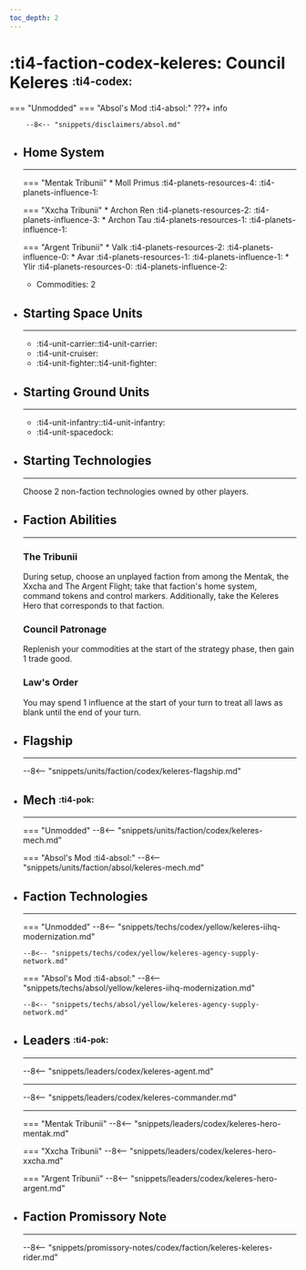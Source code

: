 ```yaml
---
toc_depth: 2
---
```


# :ti4-faction-codex-keleres: Council Keleres <sup><sub>:ti4-codex:</sub></sup>
=== "Unmodded"
=== "Absol's Mod :ti4-absol:" 
    ???+ info

        --8<-- "snippets/disclaimers/absol.md"

<div class="grid cards" markdown>

-   ## __Home System__

    ---

    === "Mentak Tribunii"
        * Moll Primus :ti4-planets-resources-4: :ti4-planets-influence-1:

    === "Xxcha Tribunii"
        * Archon Ren :ti4-planets-resources-2: :ti4-planets-influence-3:
        * Archon Tau :ti4-planets-resources-1: :ti4-planets-influence-1:

    === "Argent Tribunii"
        * Valk :ti4-planets-resources-2: :ti4-planets-influence-0:
        * Avar :ti4-planets-resources-1: :ti4-planets-influence-1:
        * Ylir :ti4-planets-resources-0: :ti4-planets-influence-2:
    * Commodities: 2

</div>

<div class="grid cards" markdown>

-   ## __Starting Space Units__

    ---

    * :ti4-unit-carrier::ti4-unit-carrier:
    * :ti4-unit-cruiser:
    * :ti4-unit-fighter::ti4-unit-fighter:

-   ## __Starting Ground Units__

    ---

    * :ti4-unit-infantry::ti4-unit-infantry:
    * :ti4-unit-spacedock:

-   ## __Starting Technologies__

    ---
    Choose 2 non-faction technologies owned by other players.

-   ## __Faction Abilities__

    ---
    ### **The Tribunii**
    
    During setup, choose an unplayed faction from among the Mentak, the Xxcha and The Argent Flight; take that faction's home system, command tokens and control markers. Additionally, take the Keleres Hero that corresponds to that faction.

    ### **Council Patronage**
    
    Replenish your commodities at the start of the strategy phase, then gain 1 trade good.

    ### **Law's Order**

    You may spend 1 influence at the start of your turn to treat all laws as blank until the end of your turn.

-   ## __Flagship__

    ---
    --8<-- "snippets/units/faction/codex/keleres-flagship.md"

-   ## __Mech__ <sup><sub>:ti4-pok:</sub></sup>

    ---
    === "Unmodded"
        --8<-- "snippets/units/faction/codex/keleres-mech.md"

    === "Absol's Mod :ti4-absol:"
        --8<-- "snippets/units/faction/absol/keleres-mech.md"

</div>

<div class="grid cards" markdown>

-   ## __Faction Technologies__

    ---
    === "Unmodded"
        --8<-- "snippets/techs/codex/yellow/keleres-iihq-modernization.md"

        --8<-- "snippets/techs/codex/yellow/keleres-agency-supply-network.md"

    === "Absol's Mod :ti4-absol:"
        --8<-- "snippets/techs/absol/yellow/keleres-iihq-modernization.md"

        --8<-- "snippets/techs/absol/yellow/keleres-agency-supply-network.md"

-   ## __Leaders__ <sup><sub>:ti4-pok:</sub></sup>

    ---
    
    --8<-- "snippets/leaders/codex/keleres-agent.md"

    ---

    --8<-- "snippets/leaders/codex/keleres-commander.md"

    ---

    === "Mentak Tribunii"
        --8<-- "snippets/leaders/codex/keleres-hero-mentak.md"

    === "Xxcha Tribunii"
        --8<-- "snippets/leaders/codex/keleres-hero-xxcha.md"

    === "Argent Tribunii"
        --8<-- "snippets/leaders/codex/keleres-hero-argent.md"

-   ## __Faction Promissory Note__

    ---
    --8<-- "snippets/promissory-notes/codex/faction/keleres-keleres-rider.md"

</div>